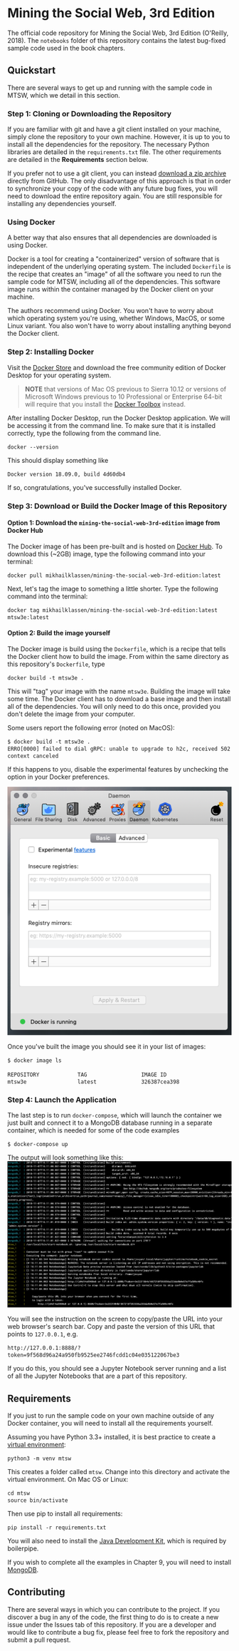 # Mining the Social Web, 3rd Edition

The official code repository for Mining the Social Web, 3rd Edition (O'Reilly, 2018). The `notebooks` folder of this repository contains the latest bug-fixed sample code used in the book chapters.

## Quickstart

There are several ways to get up and running with the sample code in MTSW, which we detail in this section.

### Step 1: Cloning or Downloading the Repository

If you are familiar with git and have a git client installed on your machine, simply clone the repository to your own machine. However, it is up to you to install all the dependencies for the repository. The necessary Python libraries are detailed in the `requirements.txt` file. The other requirements are detailed in the **Requirements** section below.

If you prefer not to use a git client, you can instead [download a zip archive](https://github.com/mikhailklassen/Mining-the-Social-Web-3rd-Edition/archive/master.zip) directly from GitHub. The only disadvantage of this approach is that in order to synchronize your copy of the code with any future bug fixes, you will need to download the entire repository again. You are still responsible for installing any dependencies yourself.

### Using Docker

A better way that also ensures that all dependencies are downloaded is using Docker.

Docker is a tool for creating a "containerized" version of software that is independent of the underlying operating system. The included `Dockerfile` is the recipe that creates an "image" of all the software you need to run the sample code for MTSW, including all of the dependencies. This software image runs within the container managed by the Docker client on your machine.

The authors recommend using Docker. You won't have to worry about which operating system you're using, whether Windows, MacOS, or some Linux variant. You also won't have to worry about installing anything beyond the Docker client.

### Step 2: Installing Docker

Visit the [Docker Store](https://store.docker.com/search?type=edition&offering=community) and download the free community edition of Docker Desktop for your operating system.

> **NOTE** that versions of Mac OS previous to Sierra 10.12 or versions of Microsoft Windows previous to 10 Professional or Enterprise 64-bit will require that you install the [Docker Toolbox](https://docs.docker.com/toolbox/overview/) instead.

After installing Docker Desktop, run the Docker Desktop application. We will be accessing it from the command line. To make sure that it is installed correctly, type the following from the command line.
```
docker --version
```
This should display something like
```
Docker version 18.09.0, build 4d60db4
```
If so, congratulations, you've successfully installed Docker.

### Step 3: Download or Build the Docker Image of this Repository

#### Option 1: Download the `mining-the-social-web-3rd-edition` image from Docker Hub

The Docker image of has been pre-built and is hosted on [Docker Hub](https://hub.docker.com/). To download this (~2GB) image, type the following command into your terminal:
```
docker pull mikhailklassen/mining-the-social-web-3rd-edition:latest
```

Next, let's tag the image to something a little shorter. Type the following command into the terminal:
```
docker tag mikhailklassen/mining-the-social-web-3rd-edition:latest mtsw3e:latest
```

#### Option 2: Build the image yourself

The Docker image is build using the `Dockerfile`, which is a recipe that tells the Docker client how to build the image. From within the same directory as this repository's `Dockerfile`, type
```
docker build -t mtsw3e .
```
This will "tag" your image with the name `mtsw3e`. Building the image will take some time. The Docker client has to download a base image and then install all of the dependencies. You will only need to do this once, provided you don't delete the image from your computer.

Some users report the following error (noted on MacOS):
```
$ docker build -t mtsw3e .
ERRO[0000] failed to dial gRPC: unable to upgrade to h2c, received 502 
context canceled
```
If this happens to you, disable the experimental features by unchecking the option in your Docker preferences.

![](images/docker_disable_experimental_features.png)

Once you've built the image you should see it in your list of images:
```
$ docker image ls

REPOSITORY            TAG                 IMAGE ID
mtsw3e                latest              326387cea398
```

### Step 4: Launch the Application

The last step is to run `docker-compose`, which will launch the container we just built and connect it to a MongoDB database running in a separate container, which is needed for some of the code examples  
```
$ docker-compose up
```

The output will look something like this:
![](images/docker_up.png)

You will see the instruction on the screen to copy/paste the URL into your web browser's search bar. Copy and paste the version of this URL that points to `127.0.0.1`, e.g.
```
http://127.0.0.1:8888/?token=9f568d96a24a950fb9525ee2746fcdd1c04e035122067be3
```

If you do this, you should see a Jupyter Notebook server running and a list of all the Jupyter Notebooks that are a part of this repository.

## Requirements

If you just to run the sample code on your own machine outside of any Docker container, you will need to install all the requirements yourself.

Assuming you have Python 3.3+ installed, it is best practice to create a [virtual environment](https://docs.python.org/3/library/venv.html):
```
python3 -m venv mtsw
```
This creates a folder called `mtsw`. Change into this directory and activate the virtual environment. On Mac OS or Linux:
```
cd mtsw
source bin/activate
```

Then use pip to install all requirements:
```
pip install -r requirements.txt
```

You will also need to install the [Java Development Kit](https://www.oracle.com/technetwork/java/javase/downloads/jdk8-downloads-2133151.html), which is required by boilerpipe.

If you wish to complete all the examples in Chapter 9, you will need to install [MongoDB](https://www.mongodb.com/).

## Contributing

There are several ways in which you can contribute to the project. If you discover a bug in any of the code, the first thing to do is to create a new issue under the Issues tab of this repository. If you are a developer and would like to contribute a bug fix, please feel free to fork the repository and submit a pull request.
